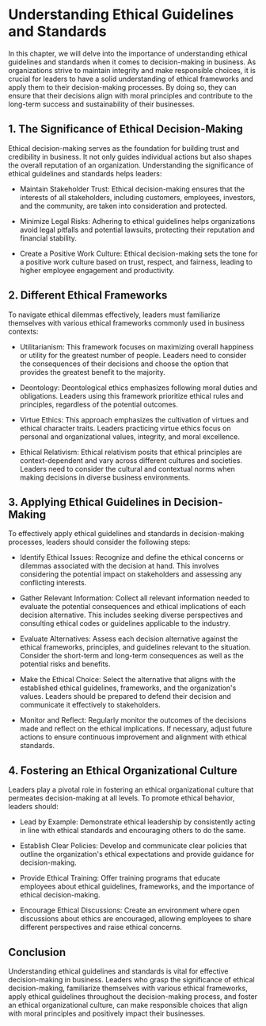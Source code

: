 # Understanding Ethical Guidelines and Standards

In this chapter, we will delve into the importance of understanding ethical guidelines and standards when it comes to decision-making in business. As organizations strive to maintain integrity and make responsible choices, it is crucial for leaders to have a solid understanding of ethical frameworks and apply them to their decision-making processes. By doing so, they can ensure that their decisions align with moral principles and contribute to the long-term success and sustainability of their businesses.

## 1\. The Significance of Ethical Decision-Making

Ethical decision-making serves as the foundation for building trust and credibility in business. It not only guides individual actions but also shapes the overall reputation of an organization. Understanding the significance of ethical guidelines and standards helps leaders:

- Maintain Stakeholder Trust: Ethical decision-making ensures that the interests of all stakeholders, including customers, employees, investors, and the community, are taken into consideration and protected.
    
- Minimize Legal Risks: Adhering to ethical guidelines helps organizations avoid legal pitfalls and potential lawsuits, protecting their reputation and financial stability.
    
- Create a Positive Work Culture: Ethical decision-making sets the tone for a positive work culture based on trust, respect, and fairness, leading to higher employee engagement and productivity.
    

## 2\. Different Ethical Frameworks

To navigate ethical dilemmas effectively, leaders must familiarize themselves with various ethical frameworks commonly used in business contexts:

- Utilitarianism: This framework focuses on maximizing overall happiness or utility for the greatest number of people. Leaders need to consider the consequences of their decisions and choose the option that provides the greatest benefit to the majority.
    
- Deontology: Deontological ethics emphasizes following moral duties and obligations. Leaders using this framework prioritize ethical rules and principles, regardless of the potential outcomes.
    
- Virtue Ethics: This approach emphasizes the cultivation of virtues and ethical character traits. Leaders practicing virtue ethics focus on personal and organizational values, integrity, and moral excellence.
    
- Ethical Relativism: Ethical relativism posits that ethical principles are context-dependent and vary across different cultures and societies. Leaders need to consider the cultural and contextual norms when making decisions in diverse business environments.
    

## 3\. Applying Ethical Guidelines in Decision-Making

To effectively apply ethical guidelines and standards in decision-making processes, leaders should consider the following steps:

- Identify Ethical Issues: Recognize and define the ethical concerns or dilemmas associated with the decision at hand. This involves considering the potential impact on stakeholders and assessing any conflicting interests.
    
- Gather Relevant Information: Collect all relevant information needed to evaluate the potential consequences and ethical implications of each decision alternative. This includes seeking diverse perspectives and consulting ethical codes or guidelines applicable to the industry.
    
- Evaluate Alternatives: Assess each decision alternative against the ethical frameworks, principles, and guidelines relevant to the situation. Consider the short-term and long-term consequences as well as the potential risks and benefits.
    
- Make the Ethical Choice: Select the alternative that aligns with the established ethical guidelines, frameworks, and the organization's values. Leaders should be prepared to defend their decision and communicate it effectively to stakeholders.
    
- Monitor and Reflect: Regularly monitor the outcomes of the decisions made and reflect on the ethical implications. If necessary, adjust future actions to ensure continuous improvement and alignment with ethical standards.
    

## 4\. Fostering an Ethical Organizational Culture

Leaders play a pivotal role in fostering an ethical organizational culture that permeates decision-making at all levels. To promote ethical behavior, leaders should:

- Lead by Example: Demonstrate ethical leadership by consistently acting in line with ethical standards and encouraging others to do the same.
    
- Establish Clear Policies: Develop and communicate clear policies that outline the organization's ethical expectations and provide guidance for decision-making.
    
- Provide Ethical Training: Offer training programs that educate employees about ethical guidelines, frameworks, and the importance of ethical decision-making.
    
- Encourage Ethical Discussions: Create an environment where open discussions about ethics are encouraged, allowing employees to share different perspectives and raise ethical concerns.
    

## Conclusion

Understanding ethical guidelines and standards is vital for effective decision-making in business. Leaders who grasp the significance of ethical decision-making, familiarize themselves with various ethical frameworks, apply ethical guidelines throughout the decision-making process, and foster an ethical organizational culture, can make responsible choices that align with moral principles and positively impact their businesses.
